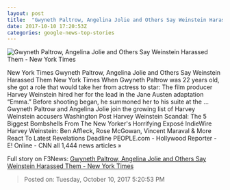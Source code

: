 ```yaml
---
layout: post
title:  "Gwyneth Paltrow, Angelina Jolie and Others Say Weinstein Harassed Them - New York Times"
date: 2017-10-10 17:20:53Z
categories: google-news-top-stories
---
```


![Gwyneth Paltrow, Angelina Jolie and Others Say Weinstein Harassed Them - New York Times](https://static01.nyt.com/images/2017/10/10/us/00Actresses1/00Actresses1-facebookJumbo.jpg)

New York Times Gwyneth Paltrow, Angelina Jolie and Others Say Weinstein Harassed Them New York Times When Gwyneth Paltrow was 22 years old, she got a role that would take her from actress to star: The film producer Harvey Weinstein hired her for the lead in the Jane Austen adaptation “Emma.” Before shooting began, he summoned her to his suite at the ... Gwyneth Paltrow and Angelina Jolie join the growing list of Harvey Weinstein accusers Washington Post Harvey Weinstein Scandal: The 5 Biggest Bombshells From The New Yorker's Horrifying Exposé IndieWire Harvey Weinstein: Ben Affleck, Rose McGowan, Vincent Maraval & More React To Latest Revelations Deadline PEOPLE.com - Hollywood Reporter - E! Online - CNN all 1,444 news articles »


Full story on F3News: [Gwyneth Paltrow, Angelina Jolie and Others Say Weinstein Harassed Them - New York Times](http://www.f3nws.com/n/R2fmc)

> Posted on: Tuesday, October 10, 2017 5:20:53 PM
